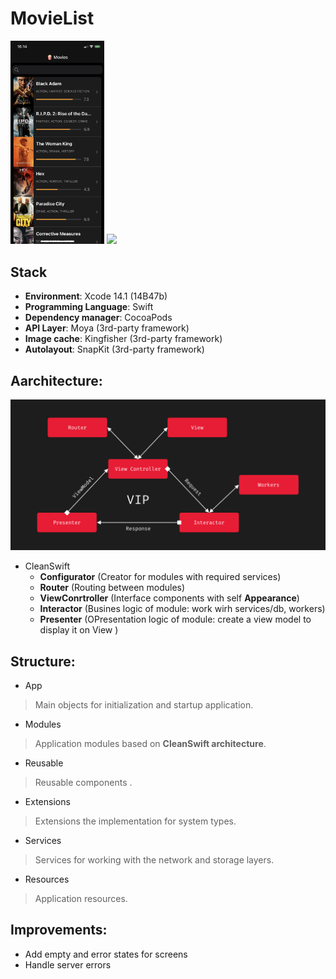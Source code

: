 # MovieList

<img src="Resources/MovieList.PNG" width="150">
<img src="Resources/MovieDetail.PNG" width="150">

## Stack
* **Environment**: Xcode 14.1 (14B47b) 
* **Programming Language**: Swift 
* **Dependency manager**: CocoaPods
* **API Layer**: Moya (3rd-party framework)
* **Image cache**: Kingfisher (3rd-party framework)
* **Autolayout**: SnapKit (3rd-party framework)

## Aarchitecture:

<img src="Resources/CleanSwift.jpg" width="700">

* CleanSwift
    * **Configurator** (Creator for modules with required services)
    * **Router** (Routing between modules)
    * **ViewConrtroller** (Interface components with self **Appearance**)
    * **Interactor** (Busines logic of module: work wirh services/db, workers)
    * **Presenter** (OPresentation logic of module: create a view model to display it on View )

## Structure:

* App 
> Main objects for initialization and startup application.

* Modules
> Application modules based on **CleanSwift architecture**.

* Reusable
> Reusable components .

* Extensions
> Extensions the implementation for system types.

* Services
> Services for working with the network and storage layers. 

* Resources
> Application resources.

## Improvements:
* Add empty and error states for screens
* Handle server errors

